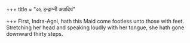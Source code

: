+++
title = "०६ इन्द्राग्नी अपादियं"

+++
First, Indra-Agni, hath this Maid come footless unto those with feet.  
     Stretching her head and speaking loudly with her tongue, she hath gone downward thirty steps.